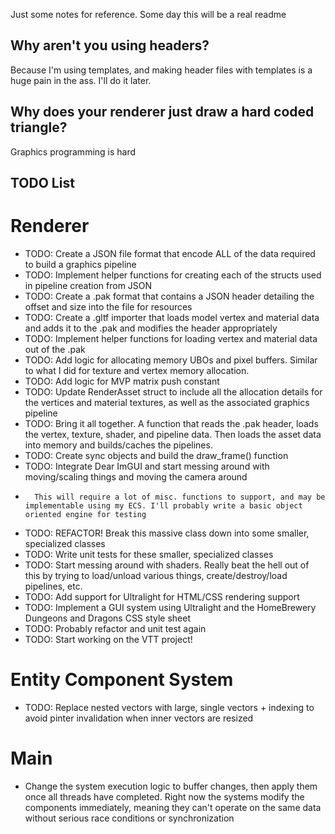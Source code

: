 Just some notes for reference. Some day this will be a real readme

## Why aren't you using headers?
Because I'm using templates, and making header files with templates is a huge pain in the ass. I'll do it later.

## Why does your renderer just draw a hard coded triangle?
Graphics programming is hard

## TODO List
# Renderer
* TODO: Create a JSON file format that encode ALL of the data required to build a graphics pipeline
* TODO: Implement helper functions for creating each of the structs used in pipeline creation from JSON
* TODO: Create a .pak format that contains a JSON header detailing the offset and size into the file for resources
* TODO: Create a .gltf importer that loads model vertex and material data and adds it to the .pak and modifies the header appropriately
* TODO: Implement helper functions for loading vertex and material data out of the .pak
* TODO: Add logic for allocating memory UBOs and pixel buffers. Similar to what I did for texture and vertex memory allocation.
* TODO: Add logic for MVP matrix push constant
* TODO: Update RenderAsset struct to include all the allocation details for the vertices and material textures, as well as the associated graphics pipeline
* TODO: Bring it all together. A function that reads the .pak header, loads the vertex, texture, shader, and pipeline data. Then loads the asset data into memory and builds/caches the pipelines.
* TODO: Create sync objects and build the draw_frame() function
* TODO: Integrate Dear ImGUI and start messing around with moving/scaling things and moving the camera around
*       This will require a lot of misc. functions to support, and may be implementable using my ECS. I'll probably write a basic object oriented engine for testing
* TODO: REFACTOR! Break this massive class down into some smaller, specialized classes
* TODO: Write unit tests for these smaller, specialized classes
* TODO: Start messing around with shaders. Really beat the hell out of this by trying to load/unload various things, create/destroy/load pipelines, etc.
* TODO: Add support for Ultralight for HTML/CSS rendering support
* TODO: Implement a GUI system using Ultralight and the HomeBrewery Dungeons and Dragons CSS style sheet
* TODO: Probably refactor and unit test again
* TODO: Start working on the VTT project!

# Entity Component System
* TODO: Replace nested vectors with large, single vectors + indexing to avoid pinter invalidation when inner vectors are resized

# Main
* Change the system execution logic to buffer changes, then apply them once all threads have completed. Right now the systems modify the components immediately, meaning they can't operate on the same data without serious race conditions or synchronization
